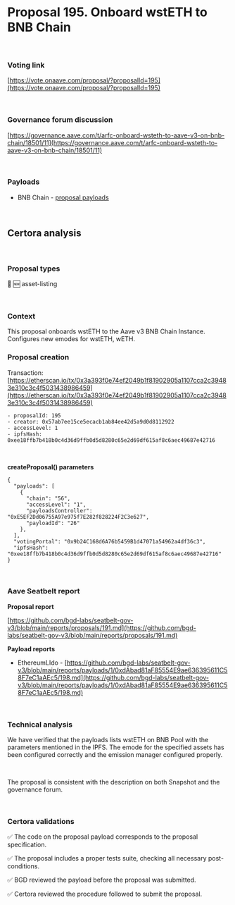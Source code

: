 # Proposal 195. Onboard wstETH to BNB Chain

<br>

### Voting link

[https://vote.onaave.com/proposal/?proposalId=195](https://vote.onaave.com/proposal/?proposalId=195)

<br>

### Governance forum discussion

[https://governance.aave.com/t/arfc-onboard-wsteth-to-aave-v3-on-bnb-chain/18501/11](https://governance.aave.com/t/arfc-onboard-wsteth-to-aave-v3-on-bnb-chain/18501/11)

<br>

### Payloads

* BNB Chain - [proposal payloads](https://bscscan.com/address/0x07f29EdBcB0A4734646cB2A30d4dDA9975E16eAD#code#F1#L24)

<br>

## Certora analysis

<br>

### Proposal types

:gem: :new: asset-listing

<br>

### Context

This proposal onboards wstETH to the Aave v3 BNB Chain Instance. Configures new emodes for wstETH, wETH. 
<br>

### Proposal creation

Transaction: [https://etherscan.io/tx/0x3a393f0e74ef2049b1f81902905a1107cca2c39483e310c3c4f5031438986459](https://etherscan.io/tx/0x3a393f0e74ef2049b1f81902905a1107cca2c39483e310c3c4f5031438986459)

```
- proposalId: 195
- creator: 0x57ab7ee15ce5ecacb1ab84ee42d5a9d0d8112922
- accessLevel: 1
- ipfsHash: 0xee18ffb7b418b0c4d36d9ffb0d5d8280c65e2d69df615af8c6aec49687e42716
```

<br>

**createProposal() parameters**

```
{
  "payloads": [ 
    { 
      "chain": "56", 
      "accessLevel": "1", 
      "payloadsController": "0xE5EF2Dd06755A97e975f7E282f828224F2C3e627", 
      "payloadId": "26" 
    }, 
  ], 
  "votingPortal": "0x9b24C168d6A76b5459B1d47071a54962a4df36c3", 
  "ipfsHash": "0xee18ffb7b418b0c4d36d9ffb0d5d8280c65e2d69df615af8c6aec49687e42716" 
}
```

<br>

### Aave Seatbelt report

**Proposal report**

[https://github.com/bgd-labs/seatbelt-gov-v3/blob/main/reports/proposals/191.md](https://github.com/bgd-labs/seatbelt-gov-v3/blob/main/reports/proposals/191.md)

**Payload reports**

* EthereumLIdo - [https://github.com/bgd-labs/seatbelt-gov-v3/blob/main/reports/payloads/1/0xdAbad81aF85554E9ae636395611C58F7eC1aAEc5/198.md](https://github.com/bgd-labs/seatbelt-gov-v3/blob/main/reports/payloads/1/0xdAbad81aF85554E9ae636395611C58F7eC1aAEc5/198.md)

<br>

### Technical analysis

We have verified that the payloads lists wstETH on BNB Pool with the parameters mentioned in the IPFS. The emode for the specified assets has been configured correctly and the emission manager configured properly.

<br>

The proposal is consistent with the description on both Snapshot and the governance forum.

<br>

### Certora validations

:white_check_mark: The code on the proposal payload corresponds to the proposal specification.

:white_check_mark: The proposal includes a proper tests suite, checking all necessary post-conditions.

:white_check_mark: BGD reviewed the payload before the proposal was submitted.

:white_check_mark: Certora reviewed the procedure followed to submit the proposal.

